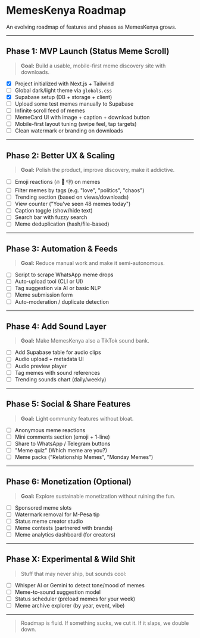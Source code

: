 # MemesKenya Roadmap

An evolving roadmap of features and phases as MemesKenya grows.

---

## Phase 1: MVP Launch (Status Meme Scroll)

> **Goal:** Build a usable, mobile-first meme discovery site with downloads.

- [x] Project initialized with Next.js + Tailwind
- [ ] Global dark/light theme via `globals.css`
- [x] Supabase setup (DB + storage + client)
- [ ] Upload some test memes manually to Supabase
- [ ] Infinite scroll feed of memes
- [ ] MemeCard UI with image + caption + download button
- [ ] Mobile-first layout tuning (swipe feel, tap targets)
- [ ] Clean watermark or branding on downloads

---

## Phase 2: Better UX & Scaling

> **Goal:** Polish the product, improve discovery, make it addictive.

- [ ] Emoji reactions (🔥 🤣 👎) on memes
- [ ] Filter memes by tags (e.g. "love", "politics", "chaos")
- [ ] Trending section (based on views/downloads)
- [ ] View counter ("You've seen 48 memes today")
- [ ] Caption toggle (show/hide text)
- [ ] Search bar with fuzzy search
- [ ] Meme deduplication (hash/file-based)

---

## Phase 3: Automation & Feeds

> **Goal:** Reduce manual work and make it semi-autonomous.

- [ ] Script to scrape WhatsApp meme drops
- [ ] Auto-upload tool (CLI or UI)
- [ ] Tag suggestion via AI or basic NLP
- [ ] Meme submission form
- [ ] Auto-moderation / duplicate detection

---

## Phase 4: Add Sound Layer

> **Goal:** Make MemesKenya also a TikTok sound bank.

- [ ] Add Supabase table for audio clips
- [ ] Audio upload + metadata UI
- [ ] Audio preview player
- [ ] Tag memes with sound references
- [ ] Trending sounds chart (daily/weekly)

---

## Phase 5: Social & Share Features

> **Goal:** Light community features without bloat.

- [ ] Anonymous meme reactions
- [ ] Mini comments section (emoji + 1-line)
- [ ] Share to WhatsApp / Telegram buttons
- [ ] "Meme quiz" (Which meme are you?)
- [ ] Meme packs ("Relationship Memes", "Monday Memes")

---

## Phase 6: Monetization (Optional)

> **Goal:** Explore sustainable monetization without ruining the fun.

- [ ] Sponsored meme slots
- [ ] Watermark removal for M-Pesa tip
- [ ] Status meme creator studio
- [ ] Meme contests (partnered with brands)
- [ ] Meme analytics dashboard (for creators)

---

## Phase X: Experimental & Wild Shit

> Stuff that may never ship, but sounds cool:

- [ ] Whisper AI or Gemini to detect tone/mood of memes
- [ ] Meme-to-sound suggestion model
- [ ] Status scheduler (preload memes for your week)
- [ ] Meme archive explorer (by year, event, vibe)

---

> Roadmap is fluid. If something sucks, we cut it. If it slaps, we double down.
